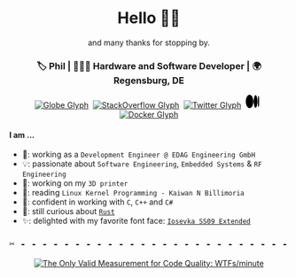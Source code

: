 <div align="center">

# Hello 👋🏼
and many thanks for stopping by.

### 🏷 Phil | 👨🏻‍💻 Hardware and Software Developer | 🌍 Regensburg, DE
  
[<img alt="Globe Glyph" src="https://raw.githubusercontent.com/twbs/icons/main/icons/house.svg" width="24" height="24" />](https://chilippso.me "My Page")&nbsp;&nbsp;[<img alt="StackOverflow Glyph" src="https://raw.githubusercontent.com/StackExchange/Stacks-Icons/production/src/Icon/LogoGlyphMd.svg" width="24" height="24" />](https://stackoverflow.com/users/11121901/chilippso "My StackOverflow")&nbsp;&nbsp;[<img alt="Twitter Glyph" src="https://github.com/johan/svg-cleanups/blob/master/logos/twitter.svg" width="24" height="24" />](https://twitter.com/chilippso "My Twitter")&nbsp;&nbsp;[<img alt="Medium Glyph" src="https://raw.githubusercontent.com/Medium/medium-logos/master/03_Symbol/01_Black/SVG/Medium_Symbol_NoPadding.svg" width="24" height="24" />](https://medium.com/@chilippso "My Medium")&nbsp;&nbsp;[<img alt="Docker Glyph" src="https://www.docker.com/sites/default/files/d8/2019-07/vertical-logo-monochromatic.png" width="24" height="24" />](https://hub.docker.com/u/chilippso "My DockerHub")
  
</div>

#### I am ...
- 💼: working as a `Development Engineer @ EDAG Engineering GmbH`
- 💡: passionate about `Software Engineering`, `Embedded Systems` & `RF Engineering`
- 🚧: working on my `3D printer`
- 📖: reading `Linux Kernel Programming - Kaiwan N Billimoria`
- 🔬: confident in working with `C`, `C++` and `C#`
- 🦀: still curious about [`Rust`](https://github.com/rust-lang/rust)
- ✨: delighted with my favorite font face: [`Iosevka SS09 Extended`](https://github.com/be5invis/Iosevka)

<h3>
<pre>
✂︎ - - - - - - - - - - - - - - - - - - - - - - - - - - - - - - - - - - - - - - - - - - - - -
</pre>
</h3>

<div align="center">

[![The Only Valid Measurement for Code Quality: WTFs/minute](https://mk0osnewswb2dmu4h0a.kinstacdn.com/images/comics/wtfm.jpg "The Only Valid Measurement for Code Quality: WTFs/minute")](https://www.osnews.com/story/19266/WTFsm/)

</div>
